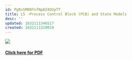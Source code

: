 ```yaml
---
id: PgRxSM0NfnfNpBZ4QVpTT
title: L5 -Process Control Block (PCB) and State Models
desc: ''
updated: 1632111346517
created: 1632111329919
---
```

![](/assets/images/L5_OS_Image.png)
#### [Click here for PDF](/assets/L5_OS.pdf)

